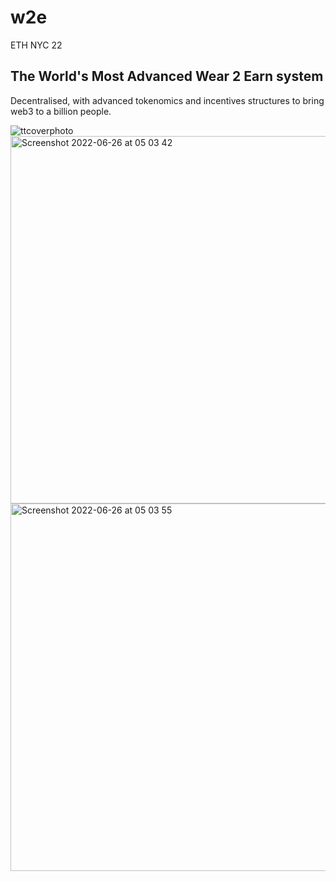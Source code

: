 # w2e

ETH NYC 22

## The World's Most Advanced Wear 2 Earn system

Decentralised, with advanced tokenomics and incentives structures to bring web3 to a billion people. 

![ttcoverphoto](https://user-images.githubusercontent.com/47001602/175798826-02eb8fa0-7151-4f16-b266-de0532982865.jpg)
<img width="588" alt="Screenshot 2022-06-26 at 05 03 42" src="https://user-images.githubusercontent.com/47001602/175798838-99bf164a-cb33-49e7-abef-109374525b3b.png">
<img width="588" alt="Screenshot 2022-06-26 at 05 03 55" src="https://user-images.githubusercontent.com/47001602/175798844-12e5013d-c871-49b3-b139-d503dfe06e0f.png">

